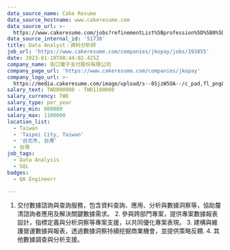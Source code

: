 ```yaml
---
data_source_name: Cake Resume
data_source_hostname: www.cakeresume.com
data_source_url: >-
  https://www.cakeresume.com/jobs?refinementList%5Bprofession%5D%5B0%5D=engineering_qa-engineer&refinementList%5Bsalary_currency%5D=TWD&range%5Bsalary_range%5D%5Bmin%5D=800096
data_source_internal_id: '51738'
title: Data Analyst｜資料分析師
job_url: 'https://www.cakeresume.com/companies/jkopay/jobs/193855'
date: 2023-01-10T08:44:02.425Z
company_name: 街口電子支付股份有限公司
company_page_url: 'https://www.cakeresume.com/companies/jkopay'
company_logo_url: >-
  https://media.cakeresume.com/image/upload/s--8SjzW5OA--/c_pad,fl_png8,h_200,w_200/v1627550721/oekx7czyjznjimizhtuc.png
salary_text: TWD800000 - TWD1100000
salary_currency: TWD
salary_type: per_year
salary_min: 800000
salary_max: 1100000
location_list:
  - Taiwan
  - 'Taipei City, Taiwan'
  - '台北市, 台灣'
  - 台灣
job_tags:
  - Data Analysis
  - SQL
badges:
  - QA Engineerr

---
```


1. 交付數據諮詢與查詢服務，包含資料查詢、應用、分析與數據洞察等，協助釐清諮詢者應用及解決關鍵數據需求。 2. 參與跨部門專案，提供專案數據報表設計，指標定義與分析洞察等專案支援，以共同優化專案表現。 3. 建構與維護營運數據與報表，透過數據洞察持續挖掘商業機會，並提供策略反饋. 4. 其他數據調查與分析支援。